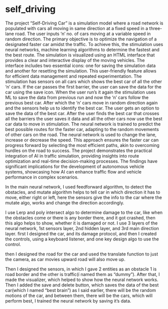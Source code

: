 # self_driving

The project “Self-Driving Car” is a simulation model where a road network is populated with cars all moving in same direction at a fixed speed in a three-lane road. The user inputs ‘n’ no. of cars moving at a variable speed in random direction. The primary objective is to optimize the navigation of a designated faster car amidst the traffic. To achieve this, the stimulation uses neural networks, machine learning algorithms to determine the fastest and the best route.
The simulation is visualized using an HTML interface that provides a clear and interactive display of the moving vehicles. The interface includes two essential icons: one for saving the simulation data and another for resetting the simulation. This user-friendly feature allows for efficient data management and repeated experimentation.
The stimulation has sensors on all cars which shows the best car of all the other ‘n’ cars. If the car passes the first barrier, the user can save the data for the car using the save icon. When the user run’s it again the stimulation uses ML to save the data from previous run and now the ‘n’ cars follow the previous best car. After which the ‘n’ cars move in random direction again and the sensors help us to identify the best car. The user gets an option to save the data of the best car. After the user finds the best car that crosses all the barriers the user saves it data and all the other cars now use the best car data to move in stimulation. The neural network is trained to predict the best possible routes for the faster car, adapting to the random movements of other cars on the road. The neural network is used to change the lane, increase or decrease the speed.
This approach ensures the faster car can progress forward by selecting the most efficient paths, akin to overcoming hurdles on the road to success. The project demonstrates the practical integration of AI in traffic simulation, providing insights into route optimization and real-time decision-making processes. The findings have significant implications for the development of autonomous vehicle systems, showcasing how AI can enhance traffic flow and vehicle performance in complex scenarios.

In the main neural network, I used feedforward algorithm, to detect the obstacles, and mutate algorithm helps to tell car in which direction it has to move, either right or left, here the sensors give the info to the car where the mutate algo, works and change the direction accordingly. 

I use Lerp and poly intersect algo to determine damage to the car, like when the obstacles come or there is any border there, and it got crashed, then this algo helps to show, whether it is damaged or not. 
I use 3 layers of the neural network, 1st sensors layer, 2nd hidden layer, and 3rd main direction layer. 
first I designed the car, and its damage protocol, and then I created the controls, using a keyboard listener, and one key design algo to use the control.   

then I designed the road for the car and used the translate function to just the camera, as car movies upward road will also move up. 

Then I designed the sensors, in which I gave 2 entities as an obstacle 1 is road border and the other is traffic(í named them as “dummy”).
After that, I made the visualizer, which helped to show how the neural network works. 
Then I added the save and delete button, which saves the data of the best car(which I named “best brain”) as I said earlier, there will be the random motions of the car, and between them, there will be the cars, which will perform best, I trained the neural network by saving it’s data. 

